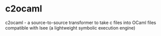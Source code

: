 # c2ocaml
c2ocaml - a source-to-source transformer to take c files into OCaml files compatible with lsee (a lightweight symbolic execution engine)
